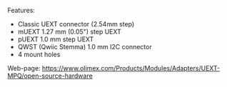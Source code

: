 Features:

- Classic UEXT connector (2.54mm step)
- mUEXT 1.27 mm (0.05") step UEXT
- pUEXT 1.0 mm step UEXT
- QWST (Qwiic Stemma) 1.0 mm I2C connector
- 4 mount holes

Web-page: https://www.olimex.com/Products/Modules/Adapters/UEXT-MPQ/open-source-hardware